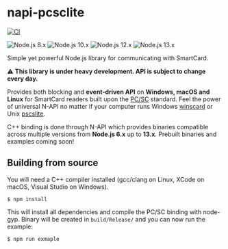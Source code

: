 # napi-pcsclite
[![CI](https://github.com/petrzjunior/napi-pcsclite/workflows/CI/badge.svg?branch=master&event=push)](https://github.com/petrzjunior/napi-pcsclite/actions?query=workflow%3ACI)

![Node.js 8.x](https://img.shields.io/badge/Node.js-8.x-success)
![Node.js 10.x](https://img.shields.io/badge/Node.js-10.x-success)
![Node.js 12.x](https://img.shields.io/badge/Node.js-12.x-success)
![Node.js 13.x](https://img.shields.io/badge/Node.js-13.x-success)

Simple yet powerful Node.js library for communicating with SmartCard.

:warning: **This library is under heavy development. API is subject to change every day.**

Provides both blocking and **event-driven API** on **Windows, macOS and Linux** for SmartCard readers built upon the [PC/SC](https://en.wikipedia.org/wiki/PC/SC) standard. Feel the power of universal N-API no matter if your computer runs Windows [winscard](https://docs.microsoft.com/en-us/windows/win32/api/winscard/) or Unix [pscslite](https://pcsclite.apdu.fr/).

C++ binding is done through N-API which provides binaries compatible across multiple versions from **Node.js 6.x** up to **13.x**. Prebuilt binaries and examples coming soon!

## Building from source
You will need a C++ compiler installed (gcc/clang on Linux, XCode on macOS, Visual Studio on Windows).
```console
$ npm install
```
This will install all dependencies and compile the PC/SC binding with node-gyp. Binary will be created in `build/Release/` and you can now run the example:
```console
$ npm run exmaple
```
